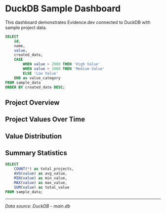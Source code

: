 # DuckDB Sample Dashboard

This dashboard demonstrates Evidence.dev connected to DuckDB with sample project data.

```sql sample_projects
SELECT 
    id,
    name,
    value,
    created_date,
    CASE 
        WHEN value > 2000 THEN 'High Value'
        WHEN value > 1000 THEN 'Medium Value'
        ELSE 'Low Value'
    END as value_category
FROM sample_data 
ORDER BY created_date DESC;
```

## Project Overview

<DataTable 
    data={sample_projects}
    search=true
    sort=true
/>

## Project Values Over Time

<LineChart 
    data={sample_projects} 
    x=created_date 
    y=value
    title="Project Values Over Time"
/>

## Value Distribution

<BarChart 
    data={sample_projects} 
    x=name 
    y=value
    title="Project Value Comparison"
/>

## Summary Statistics

```sql project_stats
SELECT 
    COUNT(*) as total_projects,
    AVG(value) as avg_value,
    MIN(value) as min_value,
    MAX(value) as max_value,
    SUM(value) as total_value
FROM sample_data;
```

<BigValue 
    data={project_stats} 
    value=total_projects
    title="Total Projects"
/>

<BigValue 
    data={project_stats} 
    value=avg_value
    title="Average Value"
    fmt="$#,##0.00"
/>

<BigValue 
    data={project_stats} 
    value=total_value
    title="Total Value"
    fmt="$#,##0.00"
/>

---

*Data source: DuckDB - main.db*
